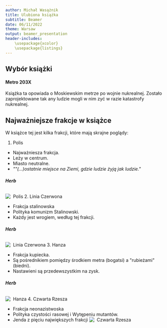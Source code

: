 ```yaml
---
author: Michał Wasążnik
title: Ulubiona książka
subtitle: Beamer
date: 06/11/2022
theme: Warsaw
output: beamer_presentation
header-includes: 
    \usepackage{xcolor}
    \usepackage{listings}
---
```




## Wybór książki

#### Metro 203X
Książka ta opowiada o Moskiewskim metrze po wojnie nukrealnej. Zostało zaprojektowane tak any ludzie mogli w nim zyć w razie katastrofy nukrealnej.

## Najważniejsze frakcje w książce
W książce tej jest kilka frakcji, które mają skrajne poglądy:

1. Polis
* Najważniesza frakcja.
* Leży w centrum.
* Miasto neutralne.
*  *""(...)ostatnie miejsce na Ziemi, gdzie ludzie żyją jak ludzie."*
###### **Herb**
![&nbsp; Polis](https://i.imgur.com/vQKAep2.png)
2. Linia Czerwona
* Frakcja stalinowska
* Polityka komunizm Stalinowski.
* Każdy jest wrogiem, według tej frakcji.
###### **Herb**
![&nbsp; Linia Czerwona](https://i.imgur.com/EtYp0Wy.png)
3. Hanza
* Frakcja kupiecka.
* Są pośrednikiem pomiędzy środkiem metra (bogatsi) a "rubieżami"(biedni).
* Nastawieni są przedewszystkim na zysk.
###### **Herb**
![&nbsp; Hanza](https://i.imgur.com/y9bhjXb.png)
4. Czwarta Rzesza
* Frakcja neonazistwoska
* Polityka czystości rasowej i Wytępeniu mutantów.
* Jenda z pięciu największych frakcji
![&nbsp; Czwarta Rzesza](https://i.imgur.com/DWSQUV5.png)



